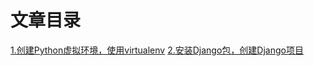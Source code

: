 # 文章目录
[1.创建Python虚拟环境，使用virtualenv](/article/1.创建Python虚拟环境，使用virtualenv.md)
[2.安装Django包，创建Django项目](article/2.安装Django包，创建Django项目.md)